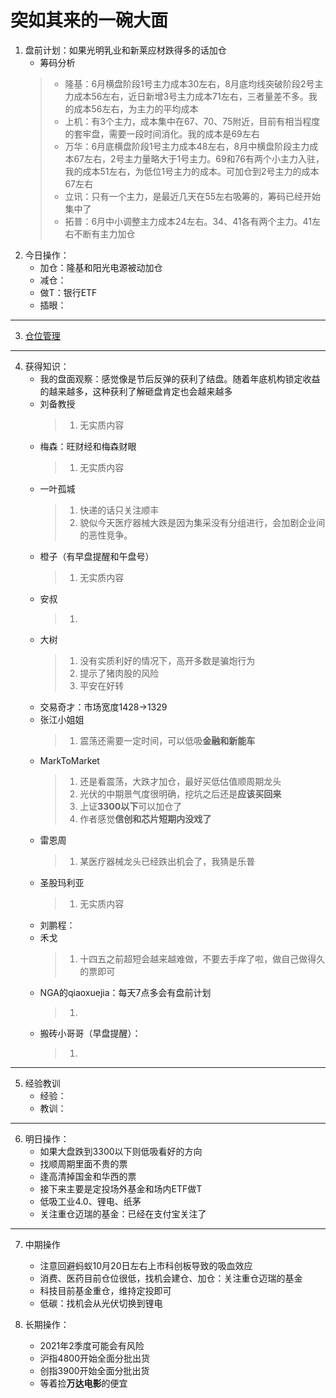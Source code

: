 # 突如其来的一碗大面
1. 盘前计划：如果光明乳业和新莱应材跌得多的话加仓
    - 筹码分析
    > - 隆基：6月横盘阶段1号主力成本30左右，8月底均线突破阶段2号主力成本56左右，近日新增3号主力成本71左右，三者量差不多。我的成本56左右，为主力的平均成本
    > - 上机：有3个主力，成本集中在67、70、75附近，目前有相当程度的套牢盘，需要一段时间消化。我的成本是69左右
    > - 万华：6月底横盘阶段1号主力成本48左右，8月中横盘阶段主力成本67左右，2号主力量略大于1号主力。69和76有两个小主力入驻，我的成本51左右，为低位1号主力的成本。可加仓到2号主力的成本67左右
    > - 立讯：只有一个主力，是最近几天在55左右吸筹的，筹码已经开始集中了
    > - 拓普：6月中小调整主力成本24左右。34、41各有两个主力。41左右不断有主力加仓
2. 今日操作：
    - 加仓：隆基和阳光电源被动加仓
    - 减仓：
    - 做T：银行ETF
    - 插眼：

***

3. [仓位管理](https://kdocs.cn/l/cmJAYer3tasI)
 
***

4. 获得知识：
    - 我的盘面观察：感觉像是节后反弹的获利了结盘。随着年底机构锁定收益的越来越多，这种获利了解砸盘肯定也会越来越多
    - 刘备教授
        > 1. 无实质内容
    - 梅森：旺财经和梅森财眼
        > 1. 无实质内容
    - 一叶孤城
        > 1. 快递的话只关注顺丰
        > 2. 貌似今天医疗器械大跌是因为集采没有分组进行，会加剧企业间的恶性竞争。
    - 橙子（有早盘提醒和午盘号）
        > 1. 无实质内容
    - 安叔
        > 1. 
    - 大树
        > 1. 没有实质利好的情况下，高开多数是骗炮行为
        > 2. 提示了猪肉股的风险
        > 3. 平安在好转
    - 交易奇才：市场宽度1428->1329
    - 张江小姐姐
        > 1. 震荡还需要一定时间，可以低吸**金融和新能车**
    - MarkToMarket
        > 1. 还是看震荡，大跌才加仓，最好买低估值顺周期龙头
        > 2. 光伏的中期景气度很明确，挖坑之后还是**应该买回来**
        > 3. 上证**3300以下**可以加仓了
        > 4. 作者感觉**信创和芯片短期内没戏了**
    - 雷恩周
        > 1. 某医疗器械龙头已经跌出机会了，我猜是乐普
    - 圣股玛利亚
        > 1. 无实质内容
    - 刘鹏程：
    - 禾戈
        > 1. 十四五之前超短会越来越难做，不要去手痒了啦，做自己做得久的票即可
    - NGA的qiaoxuejia：每天7点多会有盘前计划
        > 1. 
    - 搬砖小哥哥（早盘提醒）：
        > 1. 
        
***

5. 经验教训
    - 经验：
    - 教训：

***

6. 明日操作：
    - 如果大盘跌到3300以下则低吸看好的方向
    - 找顺周期里面不贵的票
    - 逢高清掉国金和华西的票
    - 接下来主要是定投场外基金和场内ETF做T
    - 低吸工业4.0、锂电、纸茅
    - 关注重仓迈瑞的基金：已经在支付宝关注了

***

7. 中期操作
    - 注意回避蚂蚁10月20日左右上市科创板导致的吸血效应
    - 消费、医药目前仓位很低，找机会建仓、加仓：关注重仓迈瑞的基金
    - 科技目前基金重仓，维持定投即可
    - 低碳：找机会从光伏切换到锂电
    
8. 长期操作：
    - 2021年2季度可能会有风险
    - 沪指4800开始全面分批出货
    - 创指3900开始全面分批出货
    - 等着捡**万达电影**的便宜
